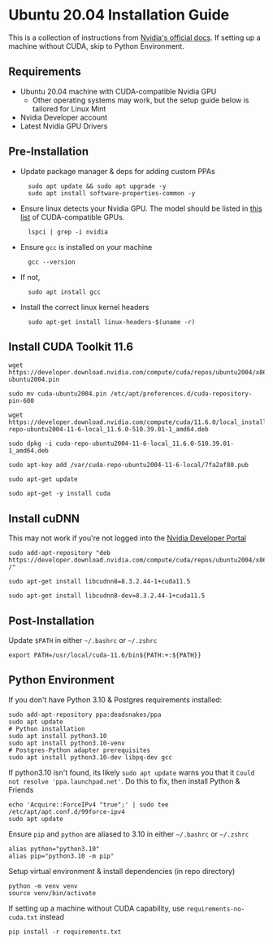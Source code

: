 # Ubuntu 20.04 Installation Guide

This is a collection of instructions from [Nvidia's official docs](https://docs.nvidia.com/cuda/cuda-installation-guide-linux/index.html). If setting up a machine without CUDA, skip to Python Environment.

## Requirements

- Ubuntu 20.04 machine with CUDA-compatible Nvidia GPU 
  - Other operating systems may work, but the setup guide below is tailored for Linux Mint
- Nvidia Developer account
- Latest Nvidia GPU Drivers

## Pre-Installation

- Update package manager & deps for adding custom PPAs

        sudo apt update && sudo apt upgrade -y
        sudo apt install software-properties-common -y

- Ensure linux detects your Nvidia GPU. The model should be listed in [this list](https://developer.nvidia.com/cuda-gpus) of CUDA-compatible GPUs.

        lspci | grep -i nvidia

- Ensure `gcc` is installed on your machine

        gcc --version

- If not, 

        sudo apt install gcc

- Install the correct linux kernel headers

        sudo apt-get install linux-headers-$(uname -r)

## Install CUDA Toolkit 11.6

    wget https://developer.download.nvidia.com/compute/cuda/repos/ubuntu2004/x86_64/cuda-ubuntu2004.pin

    sudo mv cuda-ubuntu2004.pin /etc/apt/preferences.d/cuda-repository-pin-600

    wget https://developer.download.nvidia.com/compute/cuda/11.6.0/local_installers/cuda-repo-ubuntu2004-11-6-local_11.6.0-510.39.01-1_amd64.deb

    sudo dpkg -i cuda-repo-ubuntu2004-11-6-local_11.6.0-510.39.01-1_amd64.deb

    sudo apt-key add /var/cuda-repo-ubuntu2004-11-6-local/7fa2af80.pub

    sudo apt-get update
    
    sudo apt-get -y install cuda

## Install cuDNN

This may not work if you're not logged into the [Nvidia Developer Portal](https://developer.nvidia.com/cudnn)

    sudo add-apt-repository "deb https://developer.download.nvidia.com/compute/cuda/repos/ubuntu2004/x86_64/ /"

    sudo apt-get install libcudnn8=8.3.2.44-1+cuda11.5

    sudo apt-get install libcudnn8-dev=8.3.2.44-1+cuda11.5

## Post-Installation

Update `$PATH` in either `~/.bashrc` or `~/.zshrc`

    export PATH=/usr/local/cuda-11.6/bin${PATH:+:${PATH}}

## Python Environment

If you don't have Python 3.10 & Postgres requirements installed:

    sudo add-apt-repository ppa:deadsnakes/ppa
    sudo apt update
    # Python installation
    sudo apt install python3.10
    sudo apt install python3.10-venv
    # Postgres-Python adapter prerequisites
    sudo apt install python3.10-dev libpq-dev gcc

If python3.10 isn't found, its likely `sudo apt update` warns you that it `Could not resolve 'ppa.launchpad.net'`. Do this to fix, then install Python & Friends

    echo 'Acquire::ForceIPv4 "true";' | sudo tee /etc/apt/apt.conf.d/99force-ipv4
    sudo apt update

Ensure `pip` and `python` are aliased to 3.10 in either `~/.bashrc` or `~/.zshrc`

    alias python="python3.10"
    alias pip="python3.10 -m pip"

Setup virtual environment & install dependencies (in repo directory)
        
    python -m venv venv
    source venv/bin/activate

If setting up a machine without CUDA capability, use `requirements-no-cuda.txt` instead

    pip install -r requirements.txt
